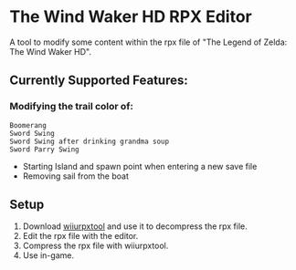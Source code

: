 # The Wind Waker HD RPX Editor
A tool to modify some content within the rpx file of "The Legend of Zelda: The Wind Waker HD".

## Currently Supported Features:
### Modifying the trail color of:
    Boomerang
    Sword Swing
    Sword Swing after drinking grandma soup
    Sword Parry Swing
* Starting Island and spawn point when entering a new save file
* Removing sail from the boat

## Setup
1. Download [wiiurpxtool](https://github.com/0CBH0/wiiurpxtool) and use it to decompress the rpx file.
2. Edit the rpx file with the editor.
3. Compress the rpx file with wiiurpxtool.
4. Use in-game.
